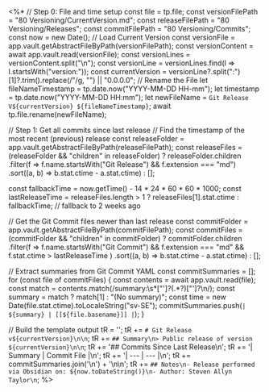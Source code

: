 <%*
// Step 0: File and time setup
const file = tp.file;
const versionFilePath = "80 Versioning/CurrentVersion.md";
const releaseFilePath = "80 Versioning/Releases";
const commitFilePath = "80 Versioning/Commits";
const now = new Date();
// Load Current Version
const versionFile = app.vault.getAbstractFileByPath(versionFilePath);
const versionContent = await app.vault.read(versionFile);
const versionLines = versionContent.split("\n");
const versionLine = versionLines.find(l => l.startsWith("version:"));
const currentVersion = versionLine?.split(":")[1]?.trim().replace(/"/g, "") || "0.0.0.0";
// Rename the File
let fileNameTimestamp = tp.date.now("YYYY-MM-DD HH-mm");
let timestamp = tp.date.now("YYYY-MM-DD HH:mm");
let newFileName = `Git Release V${currentVersion} ${fileNameTimestamp}`;
await tp.file.rename(newFileName);

// Step 1: Get all commits since last release
// Find the timestamp of the most recent (previous) release
const releaseFolder = app.vault.getAbstractFileByPath(releaseFilePath);
const releaseFiles = (releaseFolder && "children" in releaseFolder)
  ? releaseFolder.children
      .filter(f => f.name.startsWith("Git Release") && f.extension === "md")
      .sort((a, b) => b.stat.ctime - a.stat.ctime)
  : [];

const fallbackTime = now.getTime() - 14 * 24 * 60 * 60 * 1000;
const lastReleaseTime = releaseFiles.length > 1
  ? releaseFiles[1].stat.ctime
  : fallbackTime;  // fallback to 2 weeks ago

// Get the Git Commit files newer than last release
const commitFolder = app.vault.getAbstractFileByPath(commitFilePath);
const commitFiles = (commitFolder && "children" in commitFolder)
  ? commitFolder.children
      .filter(f =>
        f.name.startsWith("Git Commit") &&
        f.extension === "md" &&
        f.stat.ctime > lastReleaseTime
      )
      .sort((a, b) => b.stat.ctime - a.stat.ctime)
  : [];

// Extract summaries from Git Commit YAML
const commitSummaries = [];
for (const file of commitFiles) {
  const contents = await app.vault.read(file);
  const match = contents.match(/summary:\s*["']?(.*?)["']?\n/);
  const summary = match ? match[1] : "(No summary)";
  const time = new Date(file.stat.ctime).toLocaleString("sv-SE");
  commitSummaries.push(`| ${summary} | [[${file.basename}]] |`);
}



// Build the template output
tR = '';
tR += `# Git Release v${currentVersion}\n\n`;
tR += `## Summary\n> Public release of version ${currentVersion}\n\n`;
tR += '## Commits Since Last Release\n';
tR += '| Summary | Commit File |\n';
tR += '| --- | --- |\n';
tR += commitSummaries.join('\n') + '\n\n';
tR += `## Notes\n- Release performed via Obsidian on: ${now.toDateString()}\n- Author: Steven Allyn Taylor\n`;
%>

